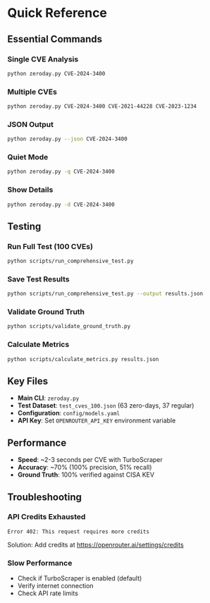 # Quick Reference

## Essential Commands

### Single CVE Analysis
```bash
python zeroday.py CVE-2024-3400
```

### Multiple CVEs
```bash
python zeroday.py CVE-2024-3400 CVE-2021-44228 CVE-2023-1234
```

### JSON Output
```bash
python zeroday.py --json CVE-2024-3400
```

### Quiet Mode
```bash
python zeroday.py -q CVE-2024-3400
```

### Show Details
```bash
python zeroday.py -d CVE-2024-3400
```

## Testing

### Run Full Test (100 CVEs)
```bash
python scripts/run_comprehensive_test.py
```

### Save Test Results
```bash
python scripts/run_comprehensive_test.py --output results.json
```

### Validate Ground Truth
```bash
python scripts/validate_ground_truth.py
```

### Calculate Metrics
```bash
python scripts/calculate_metrics.py results.json
```

## Key Files

- **Main CLI**: `zeroday.py`
- **Test Dataset**: `test_cves_100.json` (63 zero-days, 37 regular)
- **Configuration**: `config/models.yaml`
- **API Key**: Set `OPENROUTER_API_KEY` environment variable

## Performance

- **Speed**: ~2-3 seconds per CVE with TurboScraper
- **Accuracy**: ~70% (100% precision, 51% recall)
- **Ground Truth**: 100% verified against CISA KEV

## Troubleshooting

### API Credits Exhausted
```
Error 402: This request requires more credits
```
Solution: Add credits at https://openrouter.ai/settings/credits

### Slow Performance
- Check if TurboScraper is enabled (default)
- Verify internet connection
- Check API rate limits